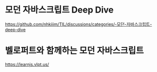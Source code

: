 # 모던 자바스크립트 Deep Dive
https://github.com/nhkiiim/TIL/discussions/categories/-모던-자바스크립트-deep-dive

# 벨로퍼트와 함께하는 모던 자바스크립트
https://learnjs.vlpt.us/
